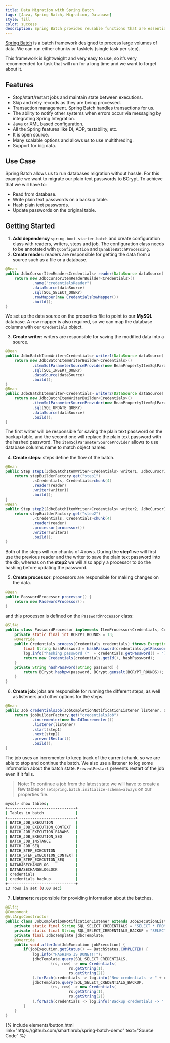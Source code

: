 ```yaml
---
title: Data Migration with Spring Batch
tags: [Java, Spring Batch, Migration, Database]
style: fill
color: success
description: Spring Batch provides reusable functions that are essential in processing large volumes of records.
---
```


[Spring Batch](https://docs.spring.io/spring-batch/trunk/reference/html/) is a batch framework designed to process large volumes of data. We can run either chunks or tasklets (single task per step).

This framework is lightweight and very easy to use, so it’s very recommended for task that will run for a long time and we want to forget about it.

## Features

- Stop/start/restart jobs and maintain state between executions.
- Skip and retry records as they are being processed.
- Transaction management. Spring Batch handles transactions for us.
- The ability to notify other systems when errors occur via messaging by integrating Spring Integration.
- Java or XML based configuration.
- All the Spring features like DI, AOP, testability, etc.
- It is open source.
- Many scalable options and allows us to use multithreding.
- Support for big data.

## Use Case
Spring Batch allows us to run databases migration without hassle. For this example we want to migrate our plain text passwords to BCrypt. To achieve that we will have to:

- Read from database.
- Write plain text passwords on a backup table.
- Hash plain text passwords.
- Update passwords on the original table.

## Getting Started

1. **Add dependency** `spring-boot-starter-batch` and create configuration class with readers, writers, steps and job. The configuration class needs to be annotated with `@Configuration` and `@EnableBatchProcessing`.
2. **Create reader**: readers are responsible for getting the data from a source such as a file or a database.

```java
@Bean
public JdbcCursorItemReader<Credentials> reader(DataSource dataSource) {
    return new JdbcCursorItemReaderBuilder<Credentials>()
            .name("credentialsReader")
            .dataSource(dataSource)
            .sql(SQL_SELECT_QUERY)
            .rowMapper(new CredentialsRowMapper())
            .build();
}
```

We set up the data source on the properties file to point to our **MySQL** database. A row mapper is also required, so we can map the database columns with our `Credentials` object.

3. **Create writer**: writers are responsible for saving the modified data into a source.

```java
@Bean
public JdbcBatchItemWriter<Credentials> writer1(DataSource dataSource) {
    return new JdbcBatchItemWriterBuilder<Credentials>()
            .itemSqlParameterSourceProvider(new BeanPropertyItemSqlParameterSourceProvider<>())
            .sql(SQL_INSERT_QUERY)
            .dataSource(dataSource)
            .build();
}
@Bean
public JdbcBatchItemWriter<Credentials> writer2(DataSource dataSource) {
    return new JdbcBatchItemWriterBuilder<Credentials>()
            .itemSqlParameterSourceProvider(new BeanPropertyItemSqlParameterSourceProvider<>())
            .sql(SQL_UPDATE_QUERY)
            .dataSource(dataSource)
            .build();
}
```

The first writer will be responsible for saving the plain text password on the backup table, and the second one will replace the plain text password with the hashed password. The `itemSqlParameterSourceProvider` allows to use database columns name to match object names.

4. **Create steps**: steps define the flow of the batch.

```java
@Bean
public Step step1(JdbcBatchItemWriter<Credentials> writer1, JdbcCursorItemReader<Credentials> reader) {
    return stepBuilderFactory.get("step1")
            .<Credentials, Credentials>chunk(4)
            .reader(reader)
            .writer(writer1)
            .build();
}
@Bean
public Step step2(JdbcBatchItemWriter<Credentials> writer2, JdbcCursorItemReader<Credentials> reader) {
    return stepBuilderFactory.get("step2")
            .<Credentials, Credentials>chunk(4)
            .reader(reader)
            .processor(processor())
            .writer(writer2)
            .build();
}
```

Both of the steps will run chunks of 4 rows. During the **step1** we will first use the previous reader and the writer to save the plain text password into the db; whereas on the **step2** we will also apply a processor to do the hashing before updating the password.

5. **Create processor**: processors are responsible for making changes on the data.

```java
@Bean
public PasswordProcessor processor() {
    return new PasswordProcessor();
}
```

and this processor is defined on the `PasswordProcessor` class:

```java
@Slf4j
public class PasswordProcessor implements ItemProcessor<Credentials, Credentials> {
    private static final int BCRYPT_ROUNDS = 13;
    @Override
    public Credentials process(Credentials credentials) throws Exception {
        final String hashPassword = hashPassword(credentials.getPassword());
        log.info("hashing password ("  + credentials.getPassword() + ") into (" + hashPassword + ")");
        return new Credentials(credentials.getId(), hashPassword);
    }
    private String hashPassword(String password) {
        return BCrypt.hashpw(password, BCrypt.gensalt(BCRYPT_ROUNDS));
    }
}
```

6. **Create job**: jobs are responsible for running the different steps, as well as listeners and other options for the steps.

```java
@Bean
public Job credentialsJob(JobCompletionNotificationListener listener, Step step1, Step step2) {
    return jobBuilderFactory.get("credentialsJob")
            .incrementer(new RunIdIncrementer())
            .listener(listener)
            .start(step1)
            .next(step2)
            .preventRestart()
            .build();
}
```

The job uses an incrementer to keep track of the current chunk, so we are able to stop and continue the batch. We also use a listener to log some information about the batch state. `PreventRestart` prevents restart of the job even if it fails.

>Note: To continue a job from the latest state we will have to create a few tables or `setspring.batch.initialize-schema=always` on our properties file.

```bash
mysql> show tables;
+------------------------------+
| Tables_in_batch              |
+------------------------------+
| BATCH_JOB_EXECUTION          |
| BATCH_JOB_EXECUTION_CONTEXT  |
| BATCH_JOB_EXECUTION_PARAMS   |
| BATCH_JOB_EXECUTION_SEQ      |
| BATCH_JOB_INSTANCE           |
| BATCH_JOB_SEQ                |
| BATCH_STEP_EXECUTION         |
| BATCH_STEP_EXECUTION_CONTEXT |
| BATCH_STEP_EXECUTION_SEQ     |
| DATABASECHANGELOG            |
| DATABASECHANGELOGLOCK        |
| credentials                  |
| credentials_backup           |
+------------------------------+
13 rows in set (0.00 sec)
```

 7. **Listeners**: responsible for providing information about the batches.

```java
@Slf4j
@Component
@AllArgsConstructor
public class JobCompletionNotificationListener extends JobExecutionListenerSupport {
    private static final String SQL_SELECT_CREDENTIALS = "SELECT * FROM credentials";
    private static final String SQL_SELECT_CREDENTIALS_BACKUP = "SELECT * FROM credentials_backup";
    private final JdbcTemplate jdbcTemplate;
    @Override
    public void afterJob(JobExecution jobExecution) {
        if(jobExecution.getStatus() == BatchStatus.COMPLETED) {
            log.info("HASHING IS DONE!!!");
            jdbcTemplate.query(SQL_SELECT_CREDENTIALS,
                    (rs, row) -> new Credentials(
                            rs.getString(1),
                            rs.getString(2))
            ).forEach(credentials -> log.info("New credentials -> " + credentials));
            jdbcTemplate.query(SQL_SELECT_CREDENTIALS_BACKUP,
                    (rs, row) -> new Credentials(
                            rs.getString(1),
                            rs.getString(2))
            ).forEach(credentials -> log.info("Backup credentials -> " + credentials));
        }
    }
}
```

<p class="text-center">
{% include elements/button.html link="https://github.com/smartinrub/spring-batch-demo" text="Source Code" %}
</p>
